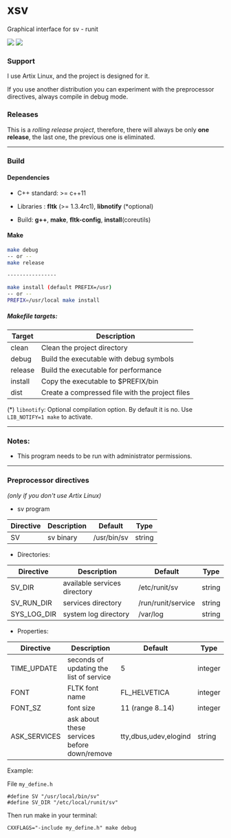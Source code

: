 # xsv

Graphical interface for sv - runit


<img src="https://git.disroot.org/daltomi/xsv/raw/branch/master/screenshot_00.png"/>

<img src="https://git.disroot.org/daltomi/xsv/raw/branch/master/screenshot_01.png"/>


### Support

I use Artix Linux, and the project is designed for it.

If you use another distribution you can experiment with the
preprocessor directives, always compile in debug mode.

### Releases

This is a *rolling release project*, therefore, there will always be only **one release**, the last one, the previous one is eliminated.
___

### Build

#### Dependencies

* C++ standard: >= c++11

* Libraries : **fltk** (>= 1.3.4rc1), **libnotify** (*optional)

* Build:  **g++**, **make**, **fltk-config**, **install**(coreutils)

#### Make

```bash
make debug
-- or --
make release

----------------

make install (default PREFIX=/usr)
-- or --
PREFIX=/usr/local make install
```
##### Makefile targets:

| Target | Description |
|--------|--------------|
| clean  |  Clean the project directory |
| debug  | Build the executable with debug symbols |
| release | Build the executable for performance |
| install | Copy the executable to $PREFIX/bin |
| dist   | Create a compressed file with the project files |


(*) `libnotify`: Optional compilation option. By default it is no. Use `LIB_NOTIFY=1 make` to activate.

___

### Notes:

* This program needs to be run with administrator permissions.

___

### Preprocessor directives

*(only if you don't use Artix Linux)*

* sv program

| Directive | Description | Default | Type |
|-------------------------------|---------|---------|---------
| SV |  sv binary | /usr/bin/sv | string


* Directories:

| Directive | Description | Default | Type |
|-------------------------------|---------|---------|---------
| SV_DIR      |  available services directory | /etc/runit/sv | string
| SV_RUN_DIR      |  services directory | /run/runit/service | string
| SYS_LOG_DIR | system log directory | /var/log | string


* Properties:

| Directive | Description | Default | Type |
|-------------------------------|---------|---------|---------
| TIME_UPDATE | seconds of updating the list of service | 5 | integer
| FONT        | FLTK font name  | FL_HELVETICA | integer
| FONT_SZ     | font size | 11 (range 8..14)| integer
| ASK_SERVICES | ask about these services before down/remove | tty,dbus,udev,elogind | string


Example:

File `my_define.h`

```
#define SV "/usr/local/bin/sv"
#define SV_DIR "/etc/local/runit/sv"
```

Then run make in your terminal:

```
CXXFLAGS="-include my_define.h" make debug
```

